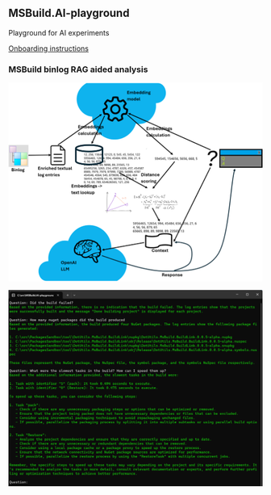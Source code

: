 ## MSBuild.AI-playground
Playground for AI experiments

[Onboarding instructions](docs/GettingStarted.md)

### MSBuild binlog RAG aided analysis

![simplified diagram](docs/simplified-diagram.png)

![sample prompt](docs/sample-prompt.png)